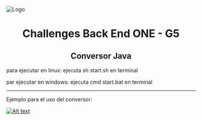 
![Logo](https://i.imgur.com/Bz0yTs5.jpg)
<h1 align="center"> Challenges Back End ONE - G5 </h1>
<h2 align="center"> Conversor Java </h2>
para ejecutar en linux: 
ejecuta sh start.sh en terminal

par ejecutar en windows:
ejecuta cmd start.bat en terminal
<hr></hr>

Ejemplo para el uso del conversor:

[![Alt text](https://img.youtube.com/vi/eHazo_8OlEA/0.jpg)](https://www.youtube.com/watch?v=eHazo_8OlEA)


